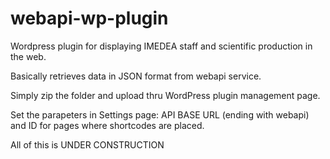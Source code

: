 # webapi-wp-plugin
Wordpress plugin for displaying IMEDEA staff and scientific production in the web.

Basically retrieves data in JSON format from webapi service. 

Simply zip the folder and upload thru WordPress plugin management page.

Set the parapeters in Settings page: API BASE URL (ending with webapi) and ID for pages where shortcodes are placed.

All of this is UNDER CONSTRUCTION
  
